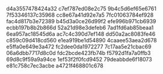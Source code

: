 d4a3557478424a32
c7ef787ed08e2c75
9b4c5d6ef65e6761
7f53346137c35968
cc8e67a41d92e7a5
7fc01063784ef928
fac4d817b3e72389
b45d3a0ce26d99f2
efe996b971cb6939
ecbb197b8b2b866d
52a21d98e3defeb6
7ad1fd6ab85beaa1
6ea957ac18545d6a
ac7c4c390d7ef148
dd50a2ac8083fe46
c859c09d418cd560
e1ea919be1d54890
4caaee53aea2d678
e5ffa0e649e3a472
fc2dee0da1972277
7c17aa5e21cbac69
06a6dbb7717d8c0d
fdc2bcde423fb74b
f5792d1fa7a0ffb3
69d8c9f59a9a94ce
1ef53f2f0fcd9452
79deabbde6f18073
e81c758c7ec3acbe
a4721f468801c678

